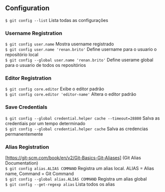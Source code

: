 ## Configuration

`$ git config --list`  Lista todas as configurações  

### Username Registration
`$ git config user.name` Mostra username registrado  
`$ git config user.name 'renan.brito'` Define username para o usuario o repositório local  
`$ git config --global user.name 'renan.brito'` Define userame global para o usuario de todos os repositórios  


### Editor Registration
`$ git config core.editor` Exibe o editor padrão  
`$ git config core.editor 'editor-name'` Altera o editor padrão  

### Save Credentials
`$ git config --global credential.helper cache --timeout=28800` Salva as credentiais por um tempo determinado  
`$ git config --global credential.helper cache` Salva as credencias permanentemente 

### Alias Registration
[https://git-scm.com/book/en/v2/Git-Basics-Git-Aliases] (Git Alias Documentation)  
`$ git config alias.ALIAS COMMAND` Registra um alias local. ALIAS = Alias name, Command = Git Command   
`$ git config --global alias.ALIAS COMMAND` Registra um alias global  
`$ git config --get-regexp alias` Lista todos os alias  